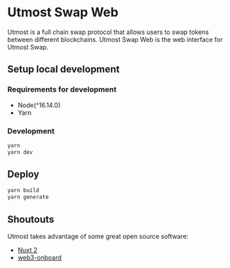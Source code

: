 # Utmost Swap Web

Utmost is a full chain swap protocol that allows users to swap tokens between different blockchains. Utmost Swap Web is the web interface for Utmost Swap.

## Setup local development

### Requirements for development

- Node(^16.14.0)
- Yarn

### Development

```bash
yarn
yarn dev
```

## Deploy

```bash
yarn build
yarn generate
```

## Shoutouts

Utmost takes advantage of some great open source software:

- [Nuxt 2](https://nuxtjs.org/)
- [web3-onboard](https://github.com/blocknative/web3-onboard)

